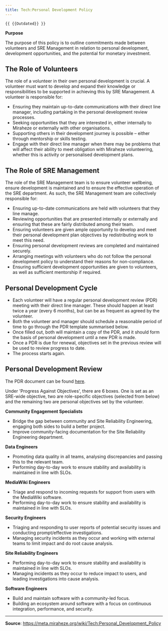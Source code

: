 ```yaml
---
title: Tech:Personal Development Policy
---
```


`{{ {{Outdated}} }}`

**Purpose**

The purpose of this policy is to outline commitments made between volunteers and SRE Management in relation to personal development, development opportunities, and the potential for monetary investment.

## The Role of Volunteers 

The role of a volunteer in their own personal development is crucial. A volunteer must want to develop and expand their knowledge or responsibilities to be supported in achieving this by SRE Management. A volunteer is responsible for:
* Ensuring they maintain up-to-date communications with their direct line manager, including partaking in the personal development review processes.
* Seeking opportunities that they are interested in, either internally to Miraheze or externally with other organisations.
* Supporting others in their development journey is possible – either through mentorship or skills testing.
* Engage with their direct line manager when there may be problems that will affect their ability to meet obligation with Miraheze volunteering, whether this is activity or personalised development plans.

## The Role of SRE Management 

The role of the SRE Management team is to ensure volunteer wellbeing, ensure development is maintained and to ensure the effective operation of the SRE department. As such, the SRE Management team are collectively responsible for:
* Ensuring up-to-date communications are held with volunteers that they line manage.
* Reviewing opportunities that are presented internally or externally and ensuring that these are fairly distributed among their team.
* Ensuring volunteers are given ample opportunity to develop and meet their personal development plan objectives by redistributing work to meet this need.
* Ensuring personal development reviews are completed and maintained securely.
* Arranging meetings with volunteers who do not follow the personal development policy to understand their reasons for non-compliance.
* Ensuring sufficient development opportunities are given to volunteers, as well as sufficient mentorship if required.

## Personal Development Cycle 

* Each volunteer will have a regular personal development review (PDR) meeting with their direct line manager. These should happen at least twice a year (every 6 months), but can be as frequent as agreed by the volunteer.
* Both the volunteer and manager should schedule a reasonable period of time to go through the PDR template summarised below.
* Once filled out, both will maintain a copy of the PDR, and it should form the basis of personal development until a new PDR is made.
* Once a PDR is due for renewal, objectives set in the previous review will be used to review progress to date.
* The process starts again.

## Personal Development Review 

The PDR document can be found [here](https://meta.miraheze.org/wiki/:File:Miraheze_Site_Reliability_Engineering_Performance_and_Development_Review.pdf).

Under 'Progress Against Objectives', there are 6 boxes. One is set as an SRE-wide objective, two are role-specific objectives (selected from below) and the remaining two are personal objectives set by the volunteer.

**Community Engagement Specialists**

* Bridge the gap between community and Site Reliability Engineering, engaging both sides to build a better project.
* Improve community-facing documentation for the Site Reliability Engineering department.

**Data Engineers**

* Promoting data quality in all teams, analysing discrepancies and passing this to the relevant team.
* Performing day-to-day work to ensure stability and availability is maintained in line with SLOs.

**MediaWiki Engineers**

* Triage and respond to incoming requests for support from users with the MediaWiki software.
* Performing day-to-day work to ensure stability and availability is maintained in line with SLOs.

**Security Engineers**

* Triaging and responding to user reports of potential security issues and conducting prompt/effective investigations.
* Managing security incidents as they occur and working with external teams to limit impact and do root cause analysis.

**Site Reliability Engineers**

* Performing day-to-day work to ensure stability and availability is maintained in line with SLOs.
* Managing incidents as they occur to reduce impact to users, and leading investigations into cause analysis.

**Software Engineers**

* Build and maintain software with a community-led focus.
* Building an ecosystem around software with a focus on continuous integration, performance, and security.

----
**Source**: https://meta.miraheze.org/wiki/Tech:Personal_Development_Policy